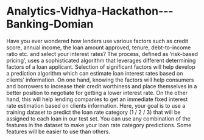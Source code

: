 # Analytics-Vidhya-Hackathon---Banking-Domian
Have you ever wondered how lenders use various factors such as credit score, annual income, the loan amount approved, tenure, debt-to-income ratio etc. and select your interest rates?   The process, defined as ‘risk-based pricing’, uses a sophisticated algorithm that leverages different determining factors of a loan applicant. Selection of significant factors will help develop a prediction algorithm which can estimate loan interest rates based on clients’ information. On one hand, knowing the factors will help consumers and borrowers to increase their credit worthiness and place themselves in a better position to negotiate for getting a lower interest rate. On the other hand, this will help lending companies to get an immediate fixed interest rate estimation based on clients information. Here, your goal is to use a training dataset to predict the loan rate category (1 / 2 / 3) that will be assigned to each loan in our test set.  You can use any combination of the features in the dataset to make your loan rate category predictions. Some features will be easier to use than others.
